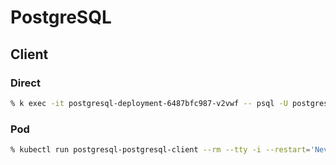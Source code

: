 # PostgreSQL

## Client

### Direct

```bash
% k exec -it postgresql-deployment-6487bfc987-v2vwf -- psql -U postgres
```

### Pod

```bash
% kubectl run postgresql-postgresql-client --rm --tty -i --restart='Never' --namespace default --image bitnami/postgresql --env="PGPASSWORD=changeme" --command -- psql --host postgresql-service.postgresql.svc.cluster.local -U postgres
```
